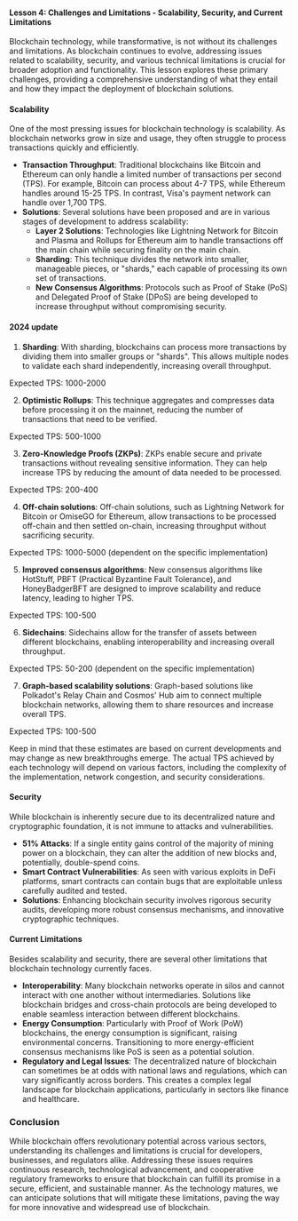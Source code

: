 #### Lesson 4: Challenges and Limitations - Scalability, Security, and Current Limitations

Blockchain technology, while transformative, is not without its challenges and limitations. As blockchain continues to evolve, addressing issues related to scalability, security, and various technical limitations is crucial for broader adoption and functionality. This lesson explores these primary challenges, providing a comprehensive understanding of what they entail and how they impact the deployment of blockchain solutions.

#### **Scalability**

One of the most pressing issues for blockchain technology is scalability. As blockchain networks grow in size and usage, they often struggle to process transactions quickly and efficiently.

- **Transaction Throughput**: Traditional blockchains like Bitcoin and Ethereum can only handle a limited number of transactions per second (TPS). For example, Bitcoin can process about 4-7 TPS, while Ethereum handles around 15-25 TPS. In contrast, Visa's payment network can handle over 1,700 TPS.
- **Solutions**: Several solutions have been proposed and are in various stages of development to address scalability:
  - **Layer 2 Solutions**: Technologies like Lightning Network for Bitcoin and Plasma and Rollups for Ethereum aim to handle transactions off the main chain while securing finality on the main chain.
  - **Sharding**: This technique divides the network into smaller, manageable pieces, or "shards," each capable of processing its own set of transactions.
  - **New Consensus Algorithms**: Protocols such as Proof of Stake (PoS) and Delegated Proof of Stake (DPoS) are being developed to increase throughput without compromising security.

#### 2024 update

1. **Sharding**: With sharding, blockchains can process more transactions by dividing them into smaller groups or "shards". This allows multiple nodes to validate each shard independently, increasing overall throughput.

Expected TPS: 1000-2000

2. **Optimistic Rollups**: This technique aggregates and compresses data before processing it on the mainnet, reducing the number of transactions that need to be verified.

Expected TPS: 500-1000

3. **Zero-Knowledge Proofs (ZKPs)**: ZKPs enable secure and private transactions without revealing sensitive information. They can help increase TPS by reducing the amount of data needed to be processed.

Expected TPS: 200-400

4. **Off-chain solutions**: Off-chain solutions, such as Lightning Network for Bitcoin or OmiseGO for Ethereum, allow transactions to be processed off-chain and then settled on-chain, increasing throughput without sacrificing security.

Expected TPS: 1000-5000 (dependent on the specific implementation)

5. **Improved consensus algorithms**: New consensus algorithms like HotStuff, PBFT (Practical Byzantine Fault Tolerance), and HoneyBadgerBFT are designed to improve scalability and reduce latency, leading to higher TPS.

Expected TPS: 100-500

6. **Sidechains**: Sidechains allow for the transfer of assets between different blockchains, enabling interoperability and increasing overall throughput.

Expected TPS: 50-200 (dependent on the specific implementation)

7. **Graph-based scalability solutions**: Graph-based solutions like Polkadot's Relay Chain and Cosmos' Hub aim to connect multiple blockchain networks, allowing them to share resources and increase overall TPS.

Expected TPS: 100-500

Keep in mind that these estimates are based on current developments and may change as new breakthroughs emerge. The actual TPS achieved by each technology will depend on various factors, including the complexity of the implementation, network congestion, and security considerations.

#### **Security**

While blockchain is inherently secure due to its decentralized nature and cryptographic foundation, it is not immune to attacks and vulnerabilities.

- **51% Attacks**: If a single entity gains control of the majority of mining power on a blockchain, they can alter the addition of new blocks and, potentially, double-spend coins.
- **Smart Contract Vulnerabilities**: As seen with various exploits in DeFi platforms, smart contracts can contain bugs that are exploitable unless carefully audited and tested.
- **Solutions**: Enhancing blockchain security involves rigorous security audits, developing more robust consensus mechanisms, and innovative cryptographic techniques.

#### **Current Limitations**

Besides scalability and security, there are several other limitations that blockchain technology currently faces.

- **Interoperability**: Many blockchain networks operate in silos and cannot interact with one another without intermediaries. Solutions like blockchain bridges and cross-chain protocols are being developed to enable seamless interaction between different blockchains.
- **Energy Consumption**: Particularly with Proof of Work (PoW) blockchains, the energy consumption is significant, raising environmental concerns. Transitioning to more energy-efficient consensus mechanisms like PoS is seen as a potential solution.
- **Regulatory and Legal Issues**: The decentralized nature of blockchain can sometimes be at odds with national laws and regulations, which can vary significantly across borders. This creates a complex legal landscape for blockchain applications, particularly in sectors like finance and healthcare.

### Conclusion

While blockchain offers revolutionary potential across various sectors, understanding its challenges and limitations is crucial for developers, businesses, and regulators alike. Addressing these issues requires continuous research, technological advancement, and cooperative regulatory frameworks to ensure that blockchain can fulfill its promise in a secure, efficient, and sustainable manner. As the technology matures, we can anticipate solutions that will mitigate these limitations, paving the way for more innovative and widespread use of blockchain.
